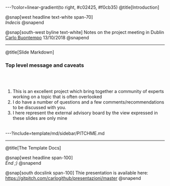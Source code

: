 ---?color=linear-gradient(to right, #c02425, #f0cb35)
@title[Introduction]

@snap[west headline text-white span-70]
<br>*Indecis*
@snapend

@snap[south-west byline  text-white]
Notes on the project meeting in Dublin
[Carlo Buontempo](https://www.ecmwf.int/en/about/who-we-are/staff-profiles/carlo-buontempo)
13/10/2018
@snapend

---
@title[Slide Markdown]

### Top level message and caveats

<br><br>

1. This is an excellent project which bring together a community of experts
working on a topic that is often overlooked
1. I do have a number of questions and a few comments/recommendations to be
discussed with you.
1. I here represent the external advisory board by the view expressed in these
slides are only mine
<br><br>


---?include=template/md/sidebar/PITCHME.md

---
@title[The Template Docs]

@snap[west headline span-100]
<br>*End ;)*
@snapend

@snap[south docslink span-100]
Thie presentation is available
here: https://gitpitch.com/carlogithub/presentazioni/master
@snapend

